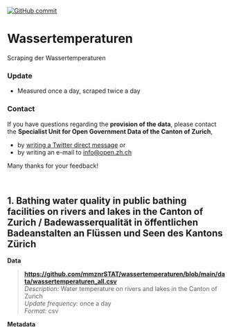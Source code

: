 

[![GitHub commit](https://img.shields.io/github/last-commit/openZH/covid_19)](https://github.com/openZH/bathing_water_quality_ZH/commits/master)

# Wassertemperaturen
Scraping der Wassertemperaturen


### Update
- Measured once a day, scraped twice a day

### Contact
If you have questions regarding the __provision of the data__, please contact the __Specialist Unit for Open Government Data of the Canton of Zurich__, <br>
- by [writing a Twitter direct message](https://twitter.com/OpenDataZH) or <br>
- by writing an e-mail to [info@open.zh.ch](mailto:info@open.zh.ch) <br>

Many thanks for your feedback!

<br>

## 1. Bathing water quality in public bathing facilities on rivers and lakes in the Canton of Zurich / Badewasserqualität in öffentlichen Badeanstalten an Flüssen und Seen des Kantons Zürich

**Data** <br>

>**https://github.com/mmznrSTAT/wassertemperaturen/blob/main/data/wassertemperaturen_all.csv** <br>
>*Description:* Water temperature on rivers and lakes in the Canton of Zurich <br>
>*Update frequency:* once a day <br>
>*Format:* csv <br>

**Metadata**


